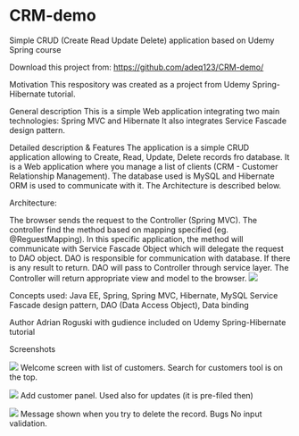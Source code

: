 # CRM-demo
Simple CRUD (Create Read Update Delete) application based on Udemy Spring course

Download this project from: https://github.com/adeq123/CRM-demo/

Motivation
This respository was created as a project from Udemy Spring-Hibernate tutorial.

General description
This is a simple Web application integrating two main technologies: Spring MVC and Hibernate It also integrates Service Fascade design pattern.  

Detailed description & Features
The application is a simple CRUD application allowing to Create, Read, Update, Delete records fro database. It is a Web application where
you manage a list of clients (CRM - Customer Relationship Management). The database used is MySQL and Hibernate ORM is used to communicate with it.
The Architecture is described below.

Architecture:

The browser sends the request to the Controller (Spring MVC). The controller find the method based on mapping specified (eg. @ReguestMapping).
In this specific application, the method will communicate with Service Fascade Object which will delegate the request to DAO object. DAO is 
responsible for communication with database. If there is any result to return. DAO will pass to Controller through service layer. The Controller
will return appropriate view and model to the browser.
![](CRM-demo/web-customer-tracker//img/appArchitecture1.png)

Concepts used:
Java EE, Spring, Spring MVC, Hibernate, MySQL
Service Fascade design pattern, DAO (Data Access Object), Data binding

Author
Adrian Roguski with gudience included on Udemy Spring-Hibernate tutorial

Screenshots

![](CRM-demo/web-customer-tracker//img/customerList.png)
Welcome screen with list of customers. Search for customers tool is on the top.

![](CRM-demo/web-customer-tracker//img/addCustomer.png)
Add customer panel. Used also for updates (it is pre-filed then) 

![](CRM-demo/web-customer-tracker//img/deleteCustomer.png)
Message shown when you try to delete the record.
Bugs
No input validation.
